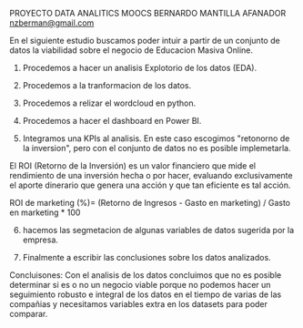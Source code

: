 PROYECTO DATA ANALITICS MOOCS
BERNARDO MANTILLA AFANADOR
nzberman@gmail.com


En el siguiente estudio buscamos poder intuir a partir de un conjunto de datos la viabilidad sobre el negocio de Educacion Masiva Online.

1. Procedemos a hacer un analisis Explotorio de los datos (EDA).

2. Procedemos a la tranformacion de los datos.

3. Procedemos a relizar el wordcloud en python.

4. Procedemos a hacer el dashboard en Power BI.

5. Integramos una KPIs al analisis.
En este caso escogimos "retonorno de la inversion", pero con el conjunto de datos no es posible implemetarla.

El ROI (Retorno de la Inversión) es un valor financiero que mide el rendimiento de una inversión hecha o por hacer, evaluando exclusivamente el aporte dinerario que genera una acción y que tan eficiente es tal acción.

ROI de marketing (%)= (Retorno de Ingresos - Gasto en marketing) / Gasto en marketing * 100

6. hacemos las segmetacion de algunas variables de datos sugerida por la empresa.

7. Finalmente a escribir las conclusiones sobre los datos analizados.


Concluisones: Con el analisis de los datos concluimos que no es posible determinar si es o no un negocio viable porque no podemos hacer un seguimiento robusto e integral de los datos en el tiempo de varias de las compañias y necesitamos variables extra en los datasets para poder comparar. 